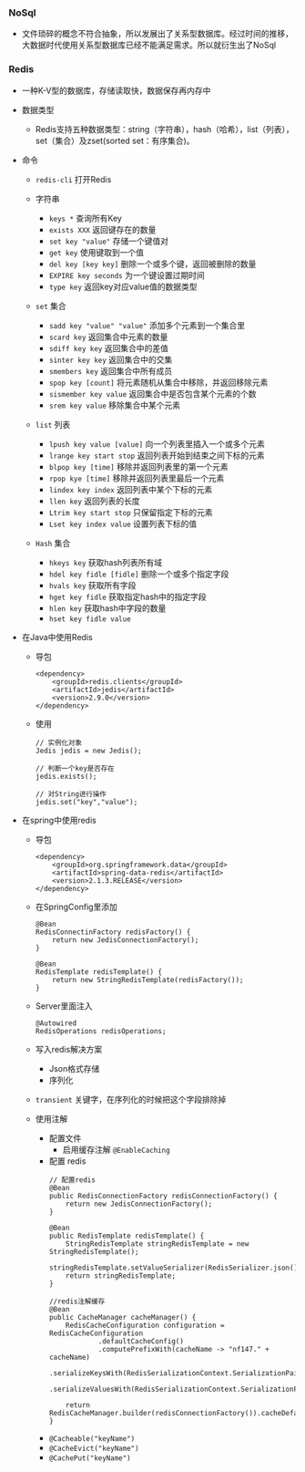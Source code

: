 ### NoSql
- 文件琐碎的概念不符合抽象，所以发展出了关系型数据库。经过时间的推移，大数据时代使用关系型数据库已经不能满足需求。所以就衍生出了NoSql

### Redis
- 一种K-V型的数据库，存储读取快，数据保存再内存中
- 数据类型
    - Redis支持五种数据类型：string（字符串），hash（哈希），list（列表），set（集合）及zset(sorted set：有序集合)。
- 命令
    - ` redis-cli ` 打开Redis
    - 字符串
        - ` keys * ` 查询所有Key
        - ` exists XXX ` 返回键存在的数量
        - ` set key "value" ` 存储一个键值对
        - ` get key ` 使用键取到一个值
        - ` del key [key key] ` 删除一个或多个键，返回被删除的数量
        - ` EXPIRE key seconds ` 为一个键设置过期时间
        - ` type key ` 返回key对应value值的数据类型

    - ` set ` 集合
        - ` sadd key "value" "value" ` 添加多个元素到一个集合里
        - ` scard key ` 返回集合中元素的数量
        - ` sdiff key key ` 返回集合中的差值
        - ` sinter key key ` 返回集合中的交集
        - ` smembers key ` 返回集合中所有成员
        - ` spop key [count] ` 将元素随机从集合中移除，并返回移除元素
        - ` sismember key value ` 返回集合中是否包含某个元素的个数
        - ` srem key value ` 移除集合中某个元素

    - ` list ` 列表
        - ` lpush key value [value] ` 向一个列表里插入一个或多个元素
        - ` lrange key start stop ` 返回列表开始到结束之间下标的元素
        - ` blpop key [time] ` 移除并返回列表里的第一个元素
        - ` rpop kye [time] ` 移除并返回列表里最后一个元素
        - ` lindex key index ` 返回列表中某个下标的元素
        - ` llen key ` 返回列表的长度
        - ` Ltrim key start stop ` 只保留指定下标的元素
        - ` Lset key index value ` 设置列表下标的值
    - ` Hash ` 集合
        - ` hkeys key ` 获取hash列表所有域
        - ` hdel key fidle [fidle] ` 删除一个或多个指定字段
        - ` hvals key ` 获取所有字段
        - ` hget key fidle ` 获取指定hash中的指定字段
        - ` hlen key ` 获取hash中字段的数量
        - ` hset key fidle value ` 
- 在Java中使用Redis
    - 导包
        ```
        <dependency>
            <groupId>redis.clients</groupId>
            <artifactId>jedis</artifactId>
            <version>2.9.0</version>
        </dependency>
        ```
    - 使用
        ```
        // 实例化对象
        Jedis jedis = new Jedis();

        // 判断一个key是否存在
        jedis.exists();

        // 对String进行操作
        jedis.set("key","value");
        ```

- 在spring中使用redis
    - 导包
        ```
        <dependency>
            <groupId>org.springframework.data</groupId>
            <artifactId>spring-data-redis</artifactId>
            <version>2.1.3.RELEASE</version>
        </dependency>
        ```
    - 在SpringConfig里添加
        ```
        @Bean
        RedisConnectinFactory redisFactory() {
            return new JedisConnectionFactory();
        }

        @Bean
        RedisTemplate redisTemplate() {
            return new StringRedisTemplate(redisFactory());
        }
        ```
    - Server里面注入
        ```
        @Autowired
        RedisOperations redisOperations;
        ```
    - 写入redis解决方案
        - Json格式存储
        - 序列化
    
    - ` transient ` 关键字，在序列化的时候把这个字段排除掉
    - 使用注解
        - 配置文件
            - 启用缓存注解 ` @EnableCaching `
        - 配置 redis
            ```
            // 配置redis
            @Bean
            public RedisConnectionFactory redisConnectionFactory() {
                return new JedisConnectionFactory();
            }

            @Bean
            public RedisTemplate redisTemplate() {
                StringRedisTemplate stringRedisTemplate = new StringRedisTemplate();
                stringRedisTemplate.setValueSerializer(RedisSerializer.json());
                return stringRedisTemplate;
            }

            //redis注解缓存
            @Bean
            public CacheManager cacheManager() {
                RedisCacheConfiguration configuration = RedisCacheConfiguration
                        .defaultCacheConfig()
                        .computePrefixWith(cacheName -> "nf147." + cacheName)
                        .serializeKeysWith(RedisSerializationContext.SerializationPair.fromSerializer(RedisSerializer.string()))
                        .serializeValuesWith(RedisSerializationContext.SerializationPair.fromSerializer(RedisSerializer.json()));

                return RedisCacheManager.builder(redisConnectionFactory()).cacheDefaults(configuration).build();
            }
            ```
        - ` @Cacheable("keyName") `
        - ` @CacheEvict("keyName") `
        - ` @CachePut("keyName") `